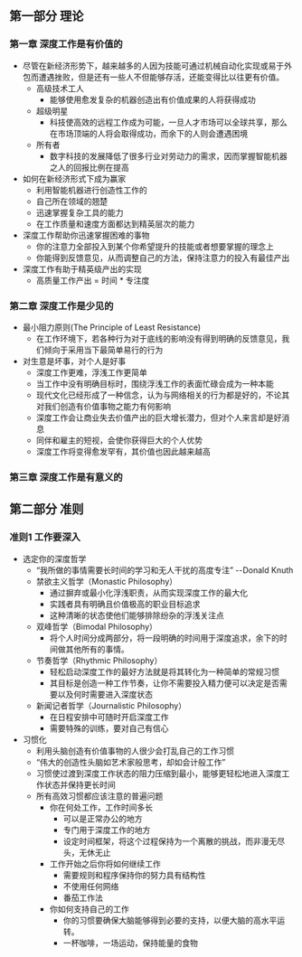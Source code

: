 ## 第一部分 理论
### 第一章 深度工作是有价值的
* 尽管在新经济形势下，越来越多的人因为技能可通过机械自动化实现或易于外包而遭遇挫败，但是还有一些人不但能够存活，还能变得比以往更有价值。
  * 高级技术工人
    * 能够使用愈发复杂的机器创造出有价值成果的人将获得成功
  * 超级明星
    * 科技使高效的远程工作成为可能，一旦人才市场可以全球共享，那么在市场顶端的人将会取得成功，而余下的人则会遭遇困境
  * 所有者
    * 数字科技的发展降低了很多行业对劳动力的需求，因而掌握智能机器之人的回报比例在提高
* 如何在新经济形式下成为赢家
  * 利用智能机器进行创造性工作的
  * 自己所在领域的翘楚
  * 迅速掌握复杂工具的能力
  * 在工作质量和速度方面都达到精英层次的能力
* 深度工作帮助你迅速掌握困难的事物
  * 你的注意力全部投入到某个你希望提升的技能或者想要掌握的理念上
  * 你能得到反馈意见，从而调整自己的方法，保持注意力的投入有最佳产出
* 深度工作有助于精英级产出的实现
  * 高质量工作产出 = 时间 * 专注度

### 第二章 深度工作是少见的
* 最小阻力原则(The Principle of Least Resistance)
  * 在工作环境下，若各种行为对于底线的影响没有得到明确的反馈意见，我们倾向于采用当下最简单易行的行为
* 对生意是坏事，对个人是好事
  * 深度工作更难，浮浅工作更简单
  * 当工作中没有明确目标时，围绕浮浅工作的表面忙碌会成为一种本能
  * 现代文化已经形成了一种信念，认为与网络相关的行为都是好的，不论其对我们创造有价值事物之能力有何影响
  * 深度工作会让商业失去价值产出的巨大增长潜力，但对个人来言却是好消息
  * 同伴和雇主的短视，会使你获得巨大的个人优势
  * 深度工作将变得愈发罕有，其价值也因此越来越高

### 第三章 深度工作是有意义的

## 第二部分 准则
### 准则1 工作要深入
* 选定你的深度哲学
  * “我所做的事情需要长时间的学习和无人干扰的高度专注” --Donald Knuth
  * 禁欲主义哲学（Monastic Philosophy）
    * 通过摒弃或最小化浮浅职责，从而实现深度工作的最大化
    * 实践者具有明确且价值极高的职业目标追求
    * 这种清晰的状态使他们能够排除纷杂的浮浅关注点
  * 双峰哲学（Bimodal Philosophy）
    * 将个人时间分成两部分，将一段明确的时间用于深度追求，余下的时间做其他所有的事情。
  * 节奏哲学（Rhythmic Philosophy）
    * 轻松启动深度工作的最好方法就是将其转化为一种简单的常规习惯
    * 其目标是创造一种工作节奏，让你不需要投入精力便可以决定是否需要以及何时需要进入深度状态
  * 新闻记者哲学（Journalistic Philosophy）
    * 在日程安排中可随时开启深度工作
    * 需要特殊的训练，要对自己有信心
* 习惯化
  * 利用头脑创造有价值事物的人很少会打乱自己的工作习惯
  * “伟大的创造性头脑如艺术家般思考，却如会计般工作”
  * 习惯使过渡到深度工作状态的阻力压缩到最小，能够更轻松地进入深度工作状态并保持更长时间
  * 所有高效习惯都应该注意的普遍问题
    * 你在何处工作，工作时间多长
      * 可以是正常办公的地方
      * 专门用于深度工作的地方
      * 设定时间框架，将这个过程保持为一个离散的挑战，而非漫无尽头，无休无止
    * 工作开始之后你将如何继续工作
      * 需要规则和程序保持你的努力具有结构性
      * 不使用任何网络
      * 番茄工作法
    * 你如何支持自己的工作
      * 你的习惯要确保大脑能够得到必要的支持，以便大脑的高水平运转。
      * 一杯咖啡，一场运动，保持能量的食物